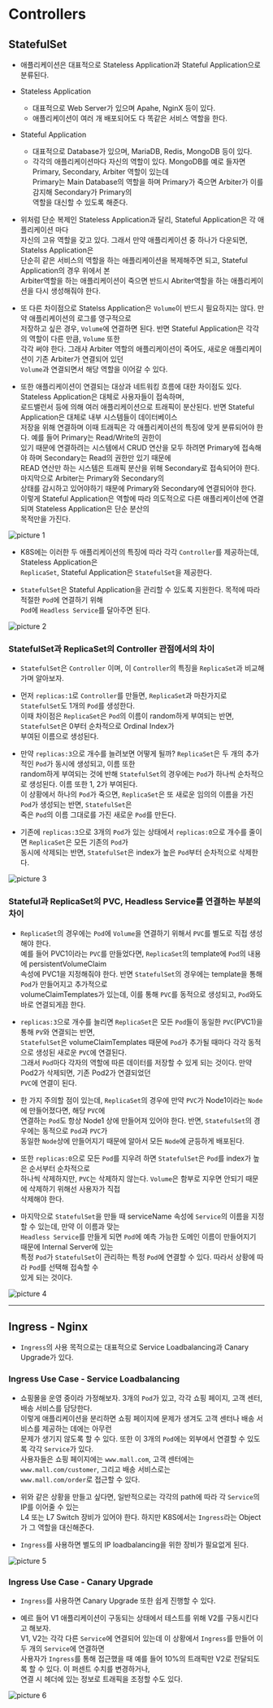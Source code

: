 # Controllers

## StatefulSet

- 애플리케이션은 대표적으로 Stateless Application과 Stateful Application으로 분류된다.

- Stateless Application

  - 대표적으로 Web Server가 있으며 Apahe, NginX 등이 있다.
  - 애플리케이션이 여러 개 배포되어도 다 똑같은 서비스 역할을 한다.

- Stateful Application

  - 대표적으로 Database가 있으며, MariaDB, Redis, MongoDB 등이 있다.
  - 각각의 애플리케이션마다 자신의 역할이 있다. MongoDB를 예로 들자면 Primary, Secondary, Arbiter 역할이 있는데  
    Primary는 Main Database의 역할을 하며 Primary가 죽으면 Arbiter가 이를 감지해 Secondary가 Primary의  
    역할을 대신할 수 있도록 해준다.

- 위처럼 단순 복제인 Stateless Application과 달리, Stateful Application은 각 애플리케이션 마다  
  자신의 고유 역할을 갖고 있다. 그래서 만약 애플리케이션 중 하나가 다운되면, Statelss Application은  
  단순히 같은 서비스의 역할을 하는 애플리케이션을 복제해주면 되고, Stateful Application의 경우 위에서 본  
  Arbiter역할을 하는 애플리케이션이 죽으면 반드시 Abriter역할을 하는 애플리케이션을 다시 생성해줘야 한다.

- 또 다른 차이점으로 Statelss Application은 `Volume`이 반드시 필요하지는 않다. 만약 애플리케이션의 로그를 영구적으로  
  저장하고 싶은 경우, `Volume`에 연결하면 된다. 반면 Stateful Application은 각각의 역할이 다른 만큼, `Volume` 또한  
  각각 써야 한다. 그래샤 Arbiter 역할의 애플리케이션이 죽어도, 새로운 애플리케이션이 기존 Arbiter가 연결되어 있던  
  `Volume`과 연결되면서 해당 역할을 이어갈 수 있다.

- 또한 애플리케이션이 연결되는 대상과 네트워킹 흐름에 대한 차이점도 있다. Stateless Application은 대체로 사용자들이 접속하며,  
  로드밸런서 등에 의해 여러 애플리케이션으로 트래픽이 분산된다. 반면 Stateful Application은 대체로 내부 시스템들이 데이터베이스  
  저장을 위해 연결하며 이때 트래픽은 각 애플리케이션의 특징에 맞게 분류되어야 한다. 예를 들어 Primary는 Read/Write의 권한이  
  있기 때문에 연결하려는 시스템에서 CRUD 연산을 모두 하려면 Primary에 접속해야 하며 Secondary는 Read의 권한만 있기 때문에  
  READ 연산만 하는 시스템은 트래픽 분산을 위해 Secondary로 접속되어야 한다. 마지막으로 Arbiter는 Primary와 Secondary의  
  상태를 감시하고 있어야하기 때문에 Primary와 Secondary에 연결되어야 한다.  
  이렇게 Stateful Application은 역할에 따라 의도적으로 다른 애플리케이션에 연결되며 Stateless Application은 단순 분산의  
  목적만을 가진다.

![picture 1](../../images/STATELESS_AND_STATEFUL_APPLICATION.png)

- K8S에는 이러한 두 애플리케이션의 특징에 따라 각각 `Controller`를 제공하는데, Stateless Application은  
  `ReplicaSet`, Stateful Application은 `StatefulSet`을 제공한다.

- `StatefulSet`은 Stateful Application을 관리할 수 있도록 지원한다. 목적에 따라 적절한 `Pod`에 연결하기 위해  
  `Pod`에 `Headless Service`를 달아주면 된다.

![picture 2](../../images/REPLICASET_STATEFULSET.png)

### StatefulSet과 ReplicaSet의 Controller 관점에서의 차이

- `StatefulSet`은 `Controller` 이며, 이 `Controller`의 특징을 `ReplicaSet`과 비교해가며 알아보자.

- 먼저 `replicas:1`로 `Controller`를 만들면, `ReplicaSet`과 마찬가지로 `StatefulSet`도 1개의 `Pod`를 생성한다.  
  이때 차이점은 `ReplicaSet`은 `Pod`의 이름이 random하게 부여되는 반면, `StatefulSet`은 0부터 순차적으로 Ordinal Index가  
  부여된 이름으로 생성된다.

- 만약 `replicas:3`으로 개수를 늘려보면 어떻게 될까? `ReplicaSet`은 두 개의 추가적인 `Pod`가 동시에 생성되고, 이름 또한  
  random하게 부여되는 것에 반해 `StatefulSet`의 경우에는 `Pod`가 하나씩 순차적으로 생성된다. 이름 또한 1, 2가 부여된다.  
  이 상황에서 하나의 `Pod`가 죽으면, `ReplicaSet`은 또 새로운 임의의 이름을 가진 `Pod`가 생성되는 반면, `StatefulSet`은  
  죽은 `Pod`의 이름 그대로를 가진 새로운 `Pod`를 만든다.

- 기존에 `replicas:3`으로 3개의 `Pod`가 있는 상태에서 `replicas:0`으로 개수를 줄이면 `ReplicaSet`은 모든 기존의 `Pod`가  
  동시에 삭제되는 반면, `StatefulSet`은 index가 높은 `Pod`부터 순차적으로 삭제한다.

![picture 3](../../images/REPLICASET_VS_STATEFULSET_POD.png)

### Stateful과 ReplicaSet의 PVC, Headless Service를 연결하는 부분의 차이

- `ReplicaSet`의 경우에는 `Pod`에 `Volume`을 연결하기 위해서 `PVC`를 별도로 직접 생성해야 한다.  
  예를 들어 PVC1이라는 `PVC`를 만들었다면, `ReplicaSet`의 template에 `Pod`의 내용에 persistentVolumeClaim  
  속성에 PVC1을 지정해줘야 한다. 반면 `StatefulSet`의 경우에는 template을 통해 `Pod`가 만들어지고 추가적으로  
  volumeClaimTemplates가 있는데, 이를 통해 `PVC`를 동적으로 생성되고, `Pod`와도 바로 연결되게끔 한다.

- `replicas:3`으로 개수를 늘리면 `ReplicaSet`은 모든 `Pod`들이 동일한 `PVC`(PVC1)을 통해 `PV`와 연결되는 반면,  
  `StatefulSet`은 volumeClaimTemplates 때문에 `Pod`가 추가될 때마다 각각 동적으로 생성된 새로운 `PVC`에 연결된다.  
  그래서 `Pod`마다 각자의 역할에 따른 데이터를 저장할 수 있게 되는 것이다. 만약 Pod2가 삭제되면, 기존 Pod2가 연결되었던  
  `PVC`에 연결이 된다.

- 한 가지 주의할 점이 있는데, `ReplicaSet`의 경우에 만약 `PVC`가 Node1이라는 `Node`에 만들어졌다면, 해당 `PVC`에  
  연결하는 `Pod`도 항상 Node1 상에 만들어져 있어야 한다. 반면, `StatefulSet`의 경우에는 동적으로 `Pod`과 `PVC`가  
  동일한 `Node`상에 만들어지기 때문에 알아서 모든 `Node`에 균등하게 배포된다.

- 또한 `replicas:0`으로 모든 `Pod`를 지우려 하면 `StatefulSet`은 `Pod`를 index가 높은 순서부터 순차적으로  
  하나씩 삭제하지만, `PVC`는 삭제하지 않는다. `Volume`은 함부로 지우면 안되기 때문에 삭제하기 위해선 사용자가 직접  
  삭제해야 한다.

- 마지막으로 `StatefulSet`을 만들 때 serviceName 속성에 `Service`의 이름을 지정할 수 있는데, 만약 이 이름과 맞는  
  `Headless Service`를 만들게 되면 `Pod`에 예측 가능한 도메인 이름이 만들어지기 때문에 Internal Server에 있는  
  특정 `Pod`가 `StatefulSet`이 관리하는 특정 `Pod`에 연결할 수 있다. 따라서 상황에 따라 `Pod`를 선택해 접속할 수  
  있게 되는 것이다.

![picture 4](../../images/REPLICASET_VS_STATEFULSET_PVC_HEADLESS.png)

<hr/>

## Ingress - Nginx

- `Ingress`의 사용 목적으로는 대표적으로 Service Loadbalancing과 Canary Upgrade가 있다.

### Ingress Use Case - Service Loadbalancing

- 쇼핑몰을 운영 중이라 가정해보자. 3개의 `Pod`가 있고, 각각 쇼핑 페이지, 고객 센터, 배송 서비스를 담당한다.  
  이렇게 애플리케이션을 분리하면 쇼핑 페이지에 문제가 생겨도 고객 센터나 배송 서비스를 제공하는 데에는 아무런  
  문제가 생기지 않도록 할 수 있다. 또한 이 3개의 `Pod`에는 외부에서 연결할 수 있도록 각각 `Service`가 있다.  
  사용자들은 쇼핑 페이지에는 `www.mall.com`, 고객 센터에는 `www.mall.com/customer`, 그리고 배송 서비스로는  
  `www.mall.com/order`로 접근할 수 있다.

- 위와 같은 상황을 만들고 싶다면, 일반적으로는 각각의 path에 따라 각 `Service`의 IP를 이어줄 수 있는  
  L4 또는 L7 Switch 장비가 있어야 한다. 하지만 K8S에서는 `Ingress`라는 Object가 그 역할을 대신해준다.

- `Ingress`를 사용하면 별도의 IP loadbalancing을 위한 장비가 필요없게 된다.

![picture 5](../../images/INGRESS_SERVICE_LOADBALANCING.png)

### Ingress Use Case - Canary Upgrade

- `Ingress`를 사용하면 Canary Upgrade 또한 쉽게 진행할 수 있다.

- 예르 들어 V1 애플리케이션이 구동되는 상태에서 테스트를 위해 V2를 구동시킨다고 해보자.  
  V1, V2는 각각 다른 `Service`에 연결되어 있는데 이 상황에서 `Ingress`를 만들어 이 두 개의 `Service`에 연결하면  
  사용자가 `Ingress`를 통해 접근했을 때 예를 들어 10%의 트래픽만 V2로 전달되도록 할 수 있다. 이 퍼센트 수치를 변경하거나,  
  연결 시 헤더에 있는 정보로 트래픽을 조정할 수도 있다.

![picture 6](../../images/INGRESS_CANARY_UPGRADE.png)
